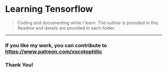 # Learning Tensorflow

> Coding and documenting while I learn. The outline is provided in this Readme and details are provided in each folder.


---

### If you like my work, you can contribute to https://www.patreon.com/xscotophilic

### Thank You!
